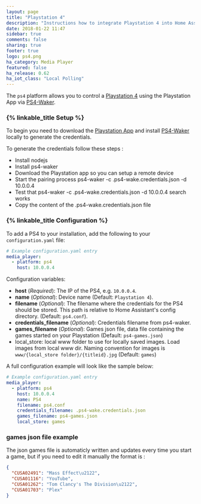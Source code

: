 ```yaml
---
layout: page
title: "Playstation 4"
description: "Instructions how to integrate Playstation 4 into Home Assistant."
date: 2018-01-22 11:47
sidebar: true
comments: false
sharing: true
footer: true
logo: ps4.png
ha_category: Media Player
featured: false
ha_release: 0.62
ha_iot_class: "Local Polling"
---
```


The `ps4` platform allows you to control a [Playstation 4](https://www.playstation.com/da-dk/explore/ps4/) using the Playstation App via [PS4-Waker](https://github.com/dhleong/ps4-waker).

### {% linkable_title Setup %}

To begin you need to download the [Playstation App](https://www.playstation.com/en-us/explore/ps4/app/) and install [PS4-Waker](https://github.com/dhleong/ps4-waker) locally to generate the credentials.

To generate the credentials follow these steps :

* Install nodejs
* Install ps4-waker
* Download the Playstation app so you can setup a remote device
* Start the pairing process ps4-waker -c .ps4-wake.credentials.json -d 10.0.0.4
* Test that ps4-waker -c .ps4-wake.credentials.json -d 10.0.0.4 search works
* Copy the content of the .ps4-wake.credentials.json file


### {% linkable_title Configuration %}

To add a PS4 to your installation, add the following to your `configuration.yaml` file:

```yaml
# Example configuration.yaml entry
media_player:
  - platform: ps4
    host: 10.0.0.4
```

Configuration variables:

- **host** (*Required*): The IP of the PS4, e.g. `10.0.0.4`.
- **name** (*Optional*): Device name (Default: `Playstation 4`).
- **filename** (*Optional*): The filename where the credentials for the PS4 should be stored. This path is relative to Home Assistant's config directory. (Default: `ps4.conf`).
- **credentials_filename** (*Optional*): Credentials filename from ps4-waker.
- **games_filename** (*Optional*): Games json file, data file containing the games started on your Playstation (Default: `ps4-games.json`)
- local_store: local www folder to use for locally saved images. Load images from local www dir. Naming convention for images is `www/{local_store folder}/{titleid}.jpg` (Default: `games`)

A full configuration example will look like the sample below:

```yaml
# Example configuration.yaml entry
media_player:
  - platform: ps4
    host: 10.0.0.4
    name: PS4
    filename: ps4.conf
    credentials_filename: .ps4-wake.credentials.json
    games_filename: ps4-games.json
    local_store: games
```

### games json file example
The json games file is automaticly written and updates every time you start a game, but if you need to edit it manually the format is :
```json
{
  "CUSA02491": "Mass Effect\u2122",
  "CUSA01116": "YouTube",
  "CUSA01262": "Tom Clancy's The Division\u2122",
  "CUSA01703": "Plex"
}
```
